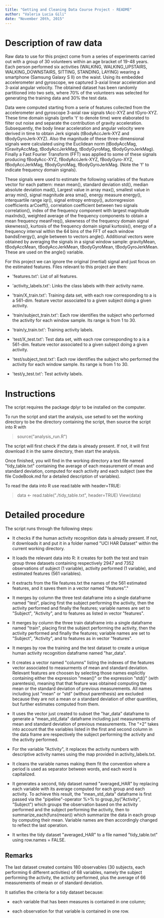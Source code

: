 ```yaml
---
title: "Getting and Cleaning Data Course Project - README"
author: "Valeria Lucia Gili"
date: "November 20th, 2015"
---
```



# Description of raw data


Raw data to use for this project come from a series of experiments carried out with a group of 30 volunteers within an age bracket of 19-48 years. Each person performed six activities (WALKING, WALKING_UPSTAIRS, WALKING_DOWNSTAIRS, SITTING, STANDING, LAYING) wearing a smartphone (Samsung Galaxy S II) on the waist. Using its embedded accelerometer and gyroscope, we captured 3-axial linear acceleration and 3-axial angular velocity. The obtained dataset has been randomly partitioned into two sets, where 70% of the volunteers was selected for generating the training data and 30% the test data. 

Data were computed starting from a serie of features collected from the accelerometer and gyroscope 3-axial raw signals tAcc-XYZ and tGyro-XYZ. These time domain signals (prefix 't' to denote time) were elaborated to filter out noise and separate the contribution of gravity acceleration. Subsequently, the body linear acceleration and angular velocity were derived in time to obtain Jerk signals (tBodyAccJerk-XYZ and tBodyGyroJerk-XYZ). Also the magnitude of these three-dimensional signals were calculated using the Euclidean norm (tBodyAccMag, tGravityAccMag, tBodyAccJerkMag, tBodyGyroMag, tBodyGyroJerkMag). Finally a Fast Fourier Transform (FFT) was applied to some of these signals producing fBodyAcc-XYZ, fBodyAccJerk-XYZ, fBodyGyro-XYZ, fBodyAccJerkMag, fBodyGyroMag, fBodyGyroJerkMag. (Note the 'f' to indicate frequency domain signals).

These signals were used to estimate the following variables of the feature vector for each pattern: mean mean(), standard deviation std(), median absolute deviation mad(), Largest value in array max(), smallest value in array min(), signal magnitude area sma(), energy measure energy(), interquartile range iqr(), signal entropy entropy(), autorregresion coefficients arCoeff(), correlation coefficient between two signals correlation(), index of the frequency component with largest magnitude maxInds(), weighted average of the frequency components to obtain a mean frequency meanFreq(), skewness of the frequency domain signal skewness(), kurtosis of the frequency domain signal kurtosis(), energy of a frequency interval within the 64 bins of the FFT of each window bandsEnergy(), angle between to vectors angle(). Additional vectors were obtained by averaging the signals in a signal window sample: gravityMean, tBodyAccMean, tBodyAccJerkMean, tBodyGyroMean, tBodyGyroJerkMean. These are used on the angle() variable.

For this project we can ignore the original (inertial) signal and just focus on the estimated features. Files relevant to this project are then:

- 'features.txt': List of all features.

- 'activity_labels.txt': Links the class labels with their activity name.

- 'train/X_train.txt': Training data set, with each row corresponding to a is a 561-dim. feature vector associated to a given subject doing a given activity.

- 'train/subject_train.txt': Each row identifies the subject who performed the activity for each window sample. Its range is from 1 to 30. 

- 'train/y_train.txt': Training activity labels.

- 'test/X_test.txt': Test data set, with each row corresponding to a is a 561-dim. feature vector associated to a given subject doing a given activity.

- 'test/subject_test.txt': Each row identifies the subject who performed the activity for each window sample. Its range is from 1 to 30. 

- 'test/y_test.txt': Test activity labels.


# Instructions

The script requires the package dplyr to be installed on the computer.

To run the script and start the analysis, use setwd to set the working directory to be the directory containing the script, then source the script into R with 
> source("analysis_run.R")

The script will first check if the data is already present. If not, it will first download it in the same directory, then start the analysis.

Once finished, you will find in the working directory a text file named "tidy_table.txt" containing the average of each measurement of mean and standard deviation, computed for each activity and each subject (see the file CodeBook.md for a detailed description of variables).

To read the data into R use read.table with header=TRUE:
> data <- read.table("./tidy_table.txt", header=TRUE)
> View(data)

# Detailed procedure

The script runs through the following steps:

* It checks if the human activity recognition data is already present. If not, it downloads it and put it in a folder named "UCI HAR Dataset" within the current working directory.

* It loads the relevant data into R: it creates for both the test and train group three datasets containing respectively 2947 and 7352 observations of subject (1 variable), activity performed (1 variable), and estimated features (561 variables).

* It extracts from the file features.txt the names of the 561 estimated features, and it saves them in a vector named "features"."

* It merges by column the three test dataframe into a single dataframe named "test", placing first the subject performing the activity, then the activity performed and finally the features; variable names are set to "Subject", "Activity", and to features as listed in vector "features".

* It merges by column the three train dataframe into a single dataframe named "train", placing first the subject performing the activity, then the activity performed and finally the features; variable names are set to "Subject", "Activity", and to features as in vector "features".

* It merges by row the training and the test dataset to create a unique human activity recognition dataframe named "har_data".

* It creates a vector named "columns" listing the indexes of the features vector associated to measurments of mean and standard deviation. Relevant features are choosen by selecting those names explicitly containing either the expression "mean()" or the expression "std()" (with parentesis), meaning that that feature was obtained computing the mean or the standard deviation of previous measurements. All names including just "mean" or "std" (without parenthesis) are excluded because they are not a mean or a standard deviation of other quantities, but further estimates computed from them.

* It uses the vector just created to subset the "har_data" dataframe to generate a "mean_std_data" dataframe including just measurements of mean and standard deviation of previous measurements. The "+2" takes into account that the variables listed in the first and second column in the data frame are respectively the subject performing the activity and the activity performed.

* For the variable "Activity", it replaces the activity numbers with descriptive activity names using the map provided in activity_labels.txt.

* It cleans the variable names making them fit the convention where a period is used as separator between words, and each word is capitalized.

* It generates a second, tidy dataset named "averaged_HAR" by replacing each variable with its average computed for each group and each activity. To achieve this result, the "mean_std_data" dataframe is first passed via the "pipeline"-operator %>% to group_by("Activity", "Subject") which groups the observation based on the activity performed and the subject performing the activity, then to summarize_each(funs(mean)) which summarize the data in each group by computing their mean. Variable names are then accordingly changed to reflect the last operation.

* It writes the tidy dataset "averaged_HAR" to a file named "tidy_table.txt" using row.names = FALSE.


## Remarks

The last dataset created contains 180 observables (30 subjects, each performing 6 different activities) of 68 variables, namely the subject performing the activity, the activity performed, plus the average of 66 measurements of mean or of standard deviation. 

It satisfies the criteria for a tidy dataset because:

- each variable that has been measures is contained in one column;

- each observation for that variable is contained in one row.
